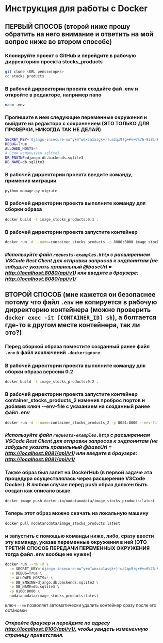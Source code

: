 # Инструкция для работы с Docker

## ПЕРВЫЙ СПОСОБ (второй ниже прошу обратить на него внимание и ответить на мой вопрос ниже во втором способе)

### Клонируйте проект с GitHub и перейдите в рабочую дирректорию проекта stocks_products

```bash
git clone <URL репозитория>
cd stocks_products
```

### В рабочей дирректории проекта создайте фай .env и откройте в редакторе, например nano

```bash
nano .env
```

### Пропишите в нем следующие переменные окружения и выйдите из редактора с сохранением (ЭТО ТОЛЬКО ДЛЯ ПРОВЕРКИ, НИКОГДА ТАК НЕ ДЕЛАЙ)

```bash
SECRET_KEY='django-insecure-nw^y+m^wmxza1asgk+)!ua2qx9)g+#v=6%76-9i8i(6eqiw94j'
DEBUG=True
ALLOWED_HOSTS=*
# Если используем sqlite3
DB_ENGINE=django.db.backends.sqlite3
DB_NAME=db.sqlite3
```

### В рабочей дирректории проекта введите команду, применив миграции

```bash
python manage.py migrate
```

### В рабочей директории проекта выполните команду для сборки образа

```bash
docker build -t image_stocks_products:0.1 .
```

### В рабочей директории проекта запустите контейнер

```bash
docker run -d --name=container_stocks_products -p 8080:8000 image_stocks_products:0.1
```

### *Используйте файл `requests-examples.http` с расширением VSCode Rest Client для отправки запросов к эндпоинтам (не забудьте указать правильный @baseUrl = <http://localhost:8080/api/v1>) или введите в браузере: <http://localhost:8080/api/v1/>*

## ВТОРОЙ СПОСОБ (мне кажется он безопаснее потому что файл `.env` не копируется в рабочую дирректорию контейнера (можно проверить `docker exec -it [CONTAINER_ID] sh`), а болтается где-то в другом месте контейнера, так ли это?)

### Перед сборкой образа поместите созданный ранее файл `.env` в файл исключений `.dockerignore`

### В рабочей директории проекта выполните команду для сборки образа верссии 0.2

```bash
docker build -t image_stocks_products:0.2 .
```

### В рабочей директории проекта запустите контейнер container_stocks_products_2 изменив проброс портов и добавив ключ --env-file с указанием на созданный ранее файл .env

```bash
docker run -d --name=container_stocks_products_2 -p 8081:8000 --env-file .env image_stocks_products:0.2
```

### *Используйте файл `requests-examples.http` с расширением VSCode Rest Client для отправки запросов к эндпоинтам (не забудьте указать правильный @baseUrl = <http://localhost:8081/api/v1>) или введите в браузере: <http://localhost:8081/api/v1/>*

### Также образ был залит на DockerHub (в первой задаче эта процедура осуществлялась через расшерение VSCode Docker). В любом случае перед push образ должен быть создан как описано выше

```bash
docker image push docker.io/nodatanodata/image_stocks_products:latest
```

### Теперь этот образ можно скачать на локальную машину

```bash
docker pull nodatanodata/image_stocks_products:latest
```

### и запустить с помощью команды ниже, либо, сразу ввести эту команду, указав переменные окружения в ней (ЭТО ТРЕТИЙ СПОСОБ ПЕРЕДАЧИ ПЕРЕМЕННЫХ ОКРУЖЕНИЯ тогда файл .env вообще не нужен)

```bash
docker run --rm -d \
  -e SECRET_KEY='django-insecure-nw^y+m^wmxza1asgk+)!ua2qx9)g+#v=6%76-9i8i(6eqiw94j' \
  -e DEBUG=True \
  -e ALLOWED_HOSTS=* \
  -e DB_ENGINE=django.db.backends.sqlite3 \
  -e DB_NAME=db.sqlite3 \
  -p 8100:8000 \
  nodatanodata/image_stocks_products:latest
```

ключ `--rm` позволяет автоматически удалить контейнер сразу после его остановки

### *Откройте браузер и перейдите по адресу <http://localhost:8100/api/v1/>, чтобы увидеть измененную страницу приветствия.*
